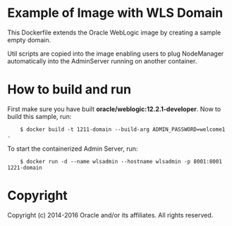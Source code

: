 Example of Image with WLS Domain
================================
This Dockerfile extends the Oracle WebLogic image by creating a sample empty domain.

Util scripts are copied into the image enabling users to plug NodeManager automatically into the AdminServer running on another container.

# How to build and run
First make sure you have built **oracle/weblogic:12.2.1-developer**. Now to build this sample, run:

        $ docker build -t 1211-domain --build-arg ADMIN_PASSWORD=welcome1 .

To start the containerized Admin Server, run:

        $ docker run -d --name wlsadmin --hostname wlsadmin -p 8001:8001 1221-domain

# Copyright
Copyright (c) 2014-2016 Oracle and/or its affiliates. All rights reserved.
